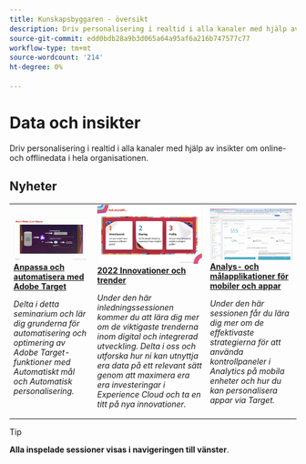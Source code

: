 ```yaml
---
title: Kunskapsbyggaren - översikt
description: Driv personalisering i realtid i alla kanaler med hjälp av insikter om online- och offlinedata i hela organisationen.
source-git-commit: edd0bdb28a9b3d065a64a95af6a216b747577c77
workflow-type: tm+mt
source-wordcount: '214'
ht-degree: 0%

---
```


# Data och insikter

Driv personalisering i realtid i alla kanaler med hjälp av insikter om online- och offlinedata i hela organisationen.

## Nyheter

<table>
<tr>
  <td>
    <a href="https://experienceleague.adobe.com/docs/skill-builder-events/skill-builder/data-and-insights/2022/personalize.html">
      <img alt="Anpassa och automatisera med Adobe Target" src="assets/343821.jpeg" />
    </a>
     <div>
      <a href="https://experienceleague.adobe.com/docs/skill-builder-events/skill-builder/data-and-insights/2022/personalize.html">
        <strong>Anpassa och automatisera med Adobe Target</strong>
      </a>
    </div>
    <p>
    <em>Delta i detta seminarium och lär dig grunderna för automatisering och optimering av Adobe Target-funktioner med Automatiskt mål och Automatisk personalisering.</em>
    <p>
  </td>
  <td>
    <a href="https://experienceleague.adobe.com/docs/skill-builder-events/skill-builder/data-and-insights/2022/innovations.html">
      <img alt="2022 Innovationer och trender" src="assets/343818.jpeg" />
    </a>
     <div>
      <a href="https://experienceleague.adobe.com/docs/skill-builder-events/skill-builder/data-and-insights/2022/innovations.html">
        <strong>2022 Innovationer och trender</strong>
      </a>
    </div>
    <p>
    <em>Under den här inledningssessionen kommer du att lära dig mer om de viktigaste trenderna inom digital och integrerad utveckling. Delta i oss och utforska hur ni kan utnyttja era data på ett relevant sätt genom att maximera era era investeringar i Experience Cloud och ta en titt på nya innovationer.</em>
    <p>
  </td>  
  <td>
    <a href="https://experienceleague.adobe.com/docs/skill-builder-events/skill-builder/data-and-insights/2022/mobile-and-apps.html">
      <img alt="Analys- och målapplikationer för mobiler och appar" src="assets/343819.jpeg" />
    </a>
     <div>
      <a href="https://experienceleague.adobe.com/docs/skill-builder-events/skill-builder/data-and-insights/2022/mobile-and-apps.html">
        <strong>Analys- och målapplikationer för mobiler och appar</strong>
      </a>
    </div>
    <p>
    <em>Under den här sessionen får du lära dig mer om de effektivaste strategierna för att använda kontrollpaneler i Analytics på mobila enheter och hur du kan personalisera appar via Target.</em>
    <p>
  </td>
</tr>
</table>

>[!TIP]
>
>**Alla inspelade sessioner visas i navigeringen till vänster**.
